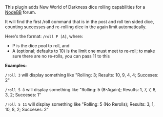This plugin adds New World of Darkness dice rolling capabilities for a [NodeBB](http://nodebb.org) forum.

It will find the first /roll command that is in the post and roll ten sided dice, counting successes and re-rolling dice in the again limit automatically.

Here's the format:
`/roll P [A]`, where:

* P is the dice pool to roll, and
* A (optional; defaults to 10) is the limit one must meet to re-roll; to make sure there are no re-rolls, you can pass 11 to this

**Examples:**

`/roll 3` will display something like "Rolling: 3; Results: 10, 9, 4, 4; Succeses: 2"

`/roll 5 8` will display something like "Rolling: 5 (8-Again); Results: 1, 7, 7, 8, 3, 2; Succeses: 1"

`/roll 5 11` will display something like "Rolling: 5 (No Rerolls); Results: 3, 1, 10, 8, 2; Succeses: 2"
